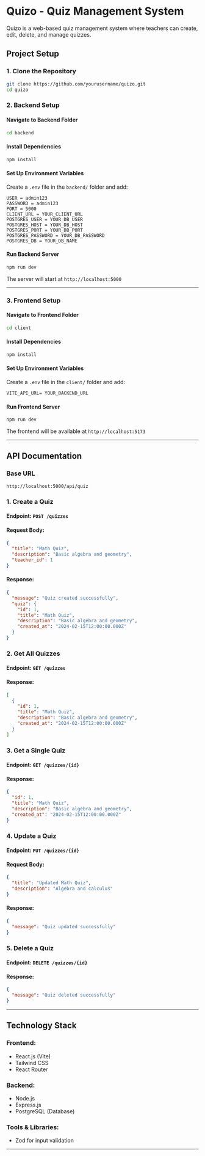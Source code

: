 # Quizo - Quiz Management System

Quizo is a web-based quiz management system where teachers can create, edit, delete, and manage quizzes.

## **Project Setup**

### **1. Clone the Repository**

```sh
git clone https://github.com/yourusername/quizo.git
cd quizo
```

### **2. Backend Setup**

#### **Navigate to Backend Folder**

```sh
cd backend
```

#### **Install Dependencies**

```sh
npm install
```

#### **Set Up Environment Variables**

Create a `.env` file in the `backend/` folder and add:

```env
USER = admin123
PASSWORD = admin123
PORT = 5000
CLIENT_URL = YOUR_CLIENT_URL
POSTGRES_USER = YOUR_DB_USER
POSTGRES_HOST = YOUR_DB_HOST
POSTGRES_PORT = YOUR_DB_PORT
POSTGRES_PASSWORD = YOUR_DB_PASSWORD
POSTGRES_DB = YOUR_DB_NAME
```

#### **Run Backend Server**

```sh
npm run dev
```

The server will start at `http://localhost:5000`

---

### **3. Frontend Setup**

#### **Navigate to Frontend Folder**

```sh
cd client
```

#### **Install Dependencies**

```sh
npm install
```

#### **Set Up Environment Variables**

Create a `.env` file in the `client/` folder and add:

```env
VITE_API_URL= YOUR_BACKEND_URL
```

#### **Run Frontend Server**

```sh
npm run dev
```

The frontend will be available at `http://localhost:5173`

---

## **API Documentation**

### **Base URL**

```
http://localhost:5000/api/quiz
```

### **1. Create a Quiz**

#### **Endpoint:** `POST /quizzes`

#### **Request Body:**

```json
{
  "title": "Math Quiz",
  "description": "Basic algebra and geometry",
  "teacher_id": 1
}
```

#### **Response:**

```json
{
  "message": "Quiz created successfully",
  "quiz": {
    "id": 1,
    "title": "Math Quiz",
    "description": "Basic algebra and geometry",
    "created_at": "2024-02-15T12:00:00.000Z"
  }
}
```

### **2. Get All Quizzes**

#### **Endpoint:** `GET /quizzes`

#### **Response:**

```json
[
  {
    "id": 1,
    "title": "Math Quiz",
    "description": "Basic algebra and geometry",
    "created_at": "2024-02-15T12:00:00.000Z"
  }
]
```

### **3. Get a Single Quiz**

#### **Endpoint:** `GET /quizzes/{id}`

#### **Response:**

```json
{
  "id": 1,
  "title": "Math Quiz",
  "description": "Basic algebra and geometry",
  "created_at": "2024-02-15T12:00:00.000Z"
}
```

### **4. Update a Quiz**

#### **Endpoint:** `PUT /quizzes/{id}`

#### **Request Body:**

```json
{
  "title": "Updated Math Quiz",
  "description": "Algebra and calculus"
}
```

#### **Response:**

```json
{
  "message": "Quiz updated successfully"
}
```

### **5. Delete a Quiz**

#### **Endpoint:** `DELETE /quizzes/{id}`

#### **Response:**

```json
{
  "message": "Quiz deleted successfully"
}
```

---

## **Technology Stack**

### **Frontend:**

- React.js (Vite)
- Tailwind CSS
- React Router

### **Backend:**

- Node.js
- Express.js
- PostgreSQL (Database)

### **Tools & Libraries:**

- Zod for input validation

---
